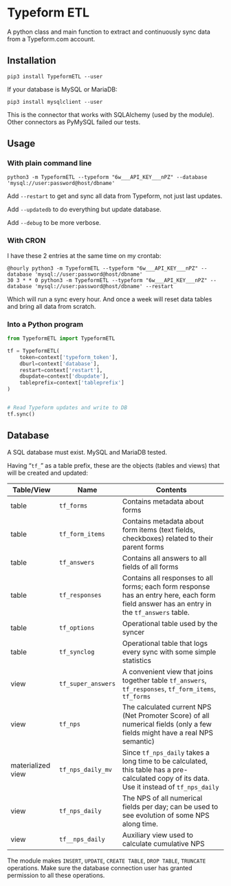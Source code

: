 # Typeform ETL

A python class and main function to extract and continuously sync data from a Typeform.com account.

## Installation

```shell
pip3 install TypeformETL --user
```

If your database is MySQL or MariaDB:

```shell
pip3 install mysqlclient --user
```

This is the connector that works with SQLAlchemy (used by the module). Other connectors as PyMySQL failed our tests.

## Usage

### With plain command line

```shell
python3 -m TypeformETL --typeform "6w___API_KEY___nPZ" --database 'mysql://user:password@host/dbname'
```

Add `--restart` to get and sync all data from Typeform, not just last updates.

Add `--updatedb` to do everything but update database.

Add `--debug` to be more verbose.

### With CRON

I have these 2 entries at the same time on my crontab:

```shell
@hourly python3 -m TypeformETL --typeform "6w___API_KEY___nPZ" --database 'mysql://user:password@host/dbname'
30 3 * * 0 python3 -m TypeformETL --typeform "6w___API_KEY___nPZ" --database 'mysql://user:password@host/dbname' --restart
```

Which will run a sync every hour. And once a week will reset data tables and bring all data from scratch.

### Into a Python program

```python
from TypeformETL import TypeformETL

tf = TypeformETL(
	token=context['typeform_token'],
	dburl=context['database'],
	restart=context['restart'],
	dbupdate=context['dbupdate'],
	tableprefix=context['tableprefix']
)


# Read Typeform updates and write to DB
tf.sync()
```

## Database
A SQL database must exist. MySQL and MariaDB tested.

Having “`tf_`” as a table prefix, these are the objects (tables and views) that will be created and updated:

| Table/View        | Name             | Contents                                                                                                                                  |
|-------------------|------------------|-------------------------------------------------------------------------------------------------------------------------------------------|
| table             | `tf_forms`         | Contains metadata about forms                                                                                                             |
| table             | `tf_form_items`    | Contains metadata about form items (text fields, checkboxes) related to their parent forms                                                |
| table             | `tf_answers`       | Contains all answers to all fields of all forms                                                                                           |
| table             | `tf_responses`     | Contains all responses to all forms; each form response has an entry here, each form field answer has an entry in the `tf_answers` table. |
| table             | `tf_options`       | Operational table used by the syncer                                                                                                      |
| table             | `tf_synclog`       | Operational table that logs every sync with some simple statistics                                                                        |
| view              | `tf_super_answers` | A convenient view that joins together table `tf_answers`, `tf_responses`, `tf_form_items`, `tf_forms`                                     |
| view              | `tf_nps`           | The calculated current NPS (Net Promoter Score) of all numerical fields (only a few fields might have a real NPS semantic)                |
| materialized view | `tf_nps_daily_mv`  | Since `tf_nps_daily` takes a long time to be calculated, this table has a pre-calculated copy of its data. Use it instead of `tf_nps_daily`    |
| view              | `tf_nps_daily`     | The NPS of all numerical fields per day; can be used to see evolution of some NPS along time.                                             |
| view              | `tf__nps_daily`    | Auxiliary view used to calculate cumulative NPS                                                                                           |

The module makes `INSERT`, `UPDATE`, `CREATE TABLE`, `DROP TABLE`, `TRUNCATE` operations. Make sure the database connection user has granted permission to all these operations.